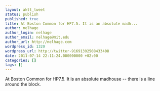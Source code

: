 ```yaml
---
layout: aktt_tweet
status: publish
published: true
title: At Boston Common for HP7.5. It is an absolute madh...
author: nelhage
author_login: nelhage
author_email: nelhage@mit.edu
author_url: http://nelhage.com
wordpress_id: 1320
wordpress_url: http://twitter-91691302508433408
date: 2011-07-14 22:11:24.000000000 +02:00
categories: []
tags: []
---
```

At Boston Common for HP7.5. It is an absolute madhouse -- there is a line around the block.
